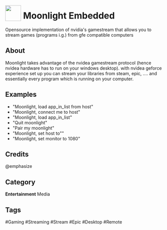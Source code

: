 # <img src="https://raw.githack.com/FortAwesome/Font-Awesome/master/svgs/solid/sitemap.svg" card_color="#22A7F0" width="50" height="50" style="vertical-align:bottom"/> Moonlight Embedded
Opensource implementation of nvidia's gamestream that allows you to stream games (programs i.g.) from gfe compatible computers

## About
Moonlight takes advantage of the nvidea gamestream protocol (hence nvidea hardware has to run on your windows desktop). with nvidea geforce experience set up you can stream your libraries from steam, epic, .... and essentially every program which is running on your computer.

## Examples
* "Moonlight, load app_in_list from host"
* "Moonlight, connect me to host"
* "Moonlight, load app_in_list"
* "Quit moonlight"
* "Pair my moonlight"
* "Moonlight, set host to""
* "Moonlight, set monitor to 1080"

## Credits
@emphasize

## Category
**Entertainment**
Media

## Tags
#Gaming
#Streaming
#Stream
#Epic
#Desktop
#Remote

